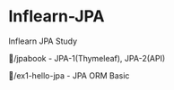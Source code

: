 # Inflearn-JPA
Inflearn JPA Study

📂/jpabook - JPA-1(Thymeleaf), JPA-2(API)

📂/ex1-hello-jpa - JPA ORM Basic
